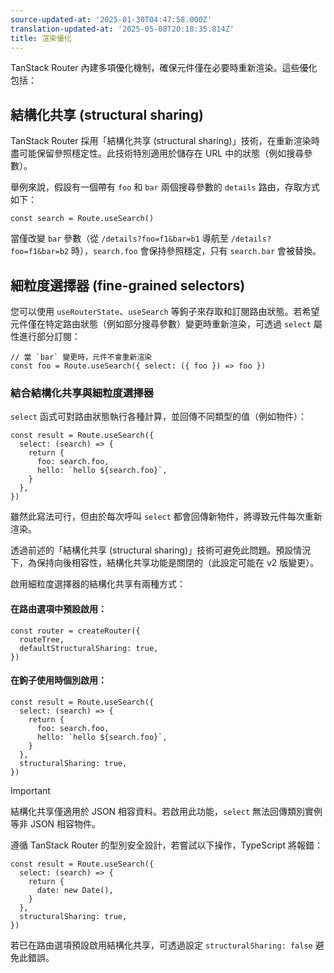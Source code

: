 ```yaml
---
source-updated-at: '2025-01-30T04:47:58.000Z'
translation-updated-at: '2025-05-08T20:18:35.814Z'
title: 渲染優化
---
```


TanStack Router 內建多項優化機制，確保元件僅在必要時重新渲染。這些優化包括：

## 結構化共享 (structural sharing)

TanStack Router 採用「結構化共享 (structural sharing)」技術，在重新渲染時盡可能保留參照穩定性。此技術特別適用於儲存在 URL 中的狀態（例如搜尋參數）。

舉例來說，假設有一個帶有 `foo` 和 `bar` 兩個搜尋參數的 `details` 路由，存取方式如下：

```tsx
const search = Route.useSearch()
```

當僅改變 `bar` 參數（從 `/details?foo=f1&bar=b1` 導航至 `/details?foo=f1&bar=b2` 時），`search.foo` 會保持參照穩定，只有 `search.bar` 會被替換。

## 細粒度選擇器 (fine-grained selectors)

您可以使用 `useRouterState`、`useSearch` 等鉤子來存取和訂閱路由狀態。若希望元件僅在特定路由狀態（例如部分搜尋參數）變更時重新渲染，可透過 `select` 屬性進行部分訂閱：

```tsx
// 當 `bar` 變更時，元件不會重新渲染
const foo = Route.useSearch({ select: ({ foo }) => foo })
```

### 結合結構化共享與細粒度選擇器

`select` 函式可對路由狀態執行各種計算，並回傳不同類型的值（例如物件）：

```tsx
const result = Route.useSearch({
  select: (search) => {
    return {
      foo: search.foo,
      hello: `hello ${search.foo}`,
    }
  },
})
```

雖然此寫法可行，但由於每次呼叫 `select` 都會回傳新物件，將導致元件每次重新渲染。

透過前述的「結構化共享 (structural sharing)」技術可避免此問題。預設情況下，為保持向後相容性，結構化共享功能是關閉的（此設定可能在 v2 版變更）。

啟用細粒度選擇器的結構化共享有兩種方式：

#### 在路由選項中預設啟用：

```tsx
const router = createRouter({
  routeTree,
  defaultStructuralSharing: true,
})
```

#### 在鉤子使用時個別啟用：

```tsx
const result = Route.useSearch({
  select: (search) => {
    return {
      foo: search.foo,
      hello: `hello ${search.foo}`,
    }
  },
  structuralSharing: true,
})
```

> [!IMPORTANT]
> 結構化共享僅適用於 JSON 相容資料。若啟用此功能，`select` 無法回傳類別實例等非 JSON 相容物件。

遵循 TanStack Router 的型別安全設計，若嘗試以下操作，TypeScript 將報錯：

```tsx
const result = Route.useSearch({
  select: (search) => {
    return {
      date: new Date(),
    }
  },
  structuralSharing: true,
})
```

若已在路由選項預設啟用結構化共享，可透過設定 `structuralSharing: false` 避免此錯誤。
